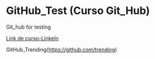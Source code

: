 # GitHub_Test (Curso Git_Hub)

Git_hub for testing

[Link de curso-LinkeIn](https://www.linkedin.com/learning/github-para-programadores-2/github-en-el-proceso-de-desarrollo?autoplay=true&resume=false&u=76737724)

GitHub_Trending(https://github.com/trending)

